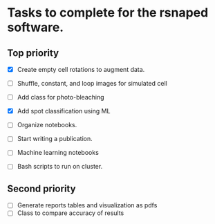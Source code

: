 # Tasks to complete for the rsnaped software.

## Top priority


- [X] Create empty cell rotations to augment data.
- [ ] Shuffle, constant, and loop images for simulated cell
- [ ] Add class for photo-bleaching
- [X] Add spot classification using ML

- [ ] Organize notebooks.
- [ ] Start writing a publication.
- [ ] Machine learning notebooks
- [ ] Bash scripts to run on cluster.

## Second priority

- [ ] Generate reports tables and visualization as pdfs
- [ ] Class to compare accuracy of results
